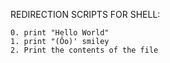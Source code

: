 REDIRECTION SCRIPTS FOR SHELL:

~~~
0. print "Hello World"
1. print "(Ôo)' smiley
2. Print the contents of the file
